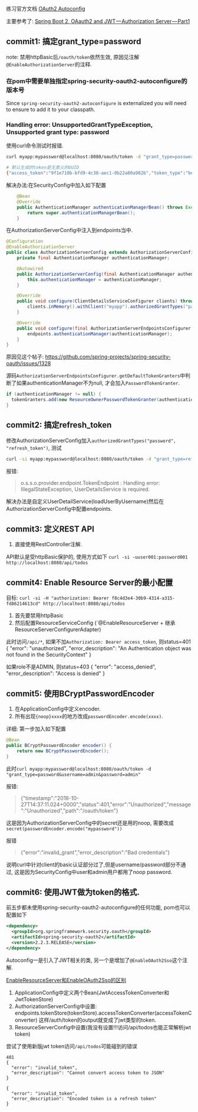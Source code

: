 

练习官方文档
[OAuth2 Autoconfig](https://docs.spring.io/spring-security-oauth2-boot/docs/2.0.6.RELEASE/reference/htmlsingle/)

主要参考了: [Spring Boot 2, OAauth2 and JWT — Authorization Server — Part1](https://medium.com/@justdpk/spring-boot-2-oaauth2-and-jwt-with-minimal-code-configuration-part1-146202bbdfb0)

## commit1: 搞定grant_type=password
note: 禁用httpBasic后`/oauth/token`依然生效, 原因见注解`@EnableAuthorizationServer`的注释.

### 在pom中需要单独指定spring-security-oauth2-autoconfigure的版本号
Since `spring-security-oauth2-autoconfigure` is externalized you will need to ensure to add it to your classpath.

### Handling error: UnsupportedGrantTypeException, Unsupported grant type: password
使用curl命令测试时报错.

```sh
curl myapp:mypassword@localhost:8080/oauth/token -d "grant_type=password&username=user001&password=password001"

# 默认生成的token是无意义的UUID
{"access_token":"9f1e710b-bfd9-4c38-aec1-0b22a80a982b","token_type":"bearer","expires_in":43199,"scope":"all"}
```

解决办法:在SecurityConfig中加入如下配置

```java
	@Bean
	@Override
	public AuthenticationManager authenticationManagerBean() throws Exception {
		return super.authenticationManagerBean();
	}
```

在AuthorizationServerConfig中注入到endpoints当中.

```java
@Configuration
@EnableAuthorizationServer
public class AuthorizationServerConfig extends AuthorizationServerConfigurerAdapter {
	private final AuthenticationManager authenticationManager;

	@Autowired
	public AuthorizationServerConfig(final AuthenticationManager authenticationManager) {
		this.authenticationManager = authenticationManager;
	}

	@Override
	public void configure(ClientDetailsServiceConfigurer clients) throws Exception {
		clients.inMemory().withClient("myapp").authorizedGrantTypes("password").secret("{noop}mypassword").scopes("all");
	}

	@Override
	public void configure(final AuthorizationServerEndpointsConfigurer endpoints) throws Exception {
		endpoints.authenticationManager(authenticationManager);
	}
}
```

原因见这个帖子: https://github.com/spring-projects/spring-security-oauth/issues/1328

源码`AuthorizationServerEndpointsConfigurer.getDefaultTokenGranters`中判断了如果authenticationManager不为null, 才会加入`PasswordTokenGranter`.

```java
if (authenticationManager != null) {
  tokenGranters.add(new ResourceOwnerPasswordTokenGranter(authenticationManager,...));
}
```

## commit2: 搞定refresh_token
修改AuthorizationServerConfig加入`authorizedGrantTypes("password", "refresh_token")`, 测试

```sh
curl -si myapp:mypassword@localhost:8080/oauth/token -d "grant_type=refresh_token&refresh_token=e7ec8488-ec50-4160-a12b-ef72ec5cc2bf"
```

报错:
> o.s.s.o.provider.endpoint.TokenEndpoint  : Handling error: IllegalStateException, UserDetailsService is required.

解决办法是自定义UserDetailService(loadUserByUsername)然后在AuthorizationServerConfig中配置endpoints.

## commit3: 定义REST API
1. 直接使用RestController注解.

API默认是受httpBasic保护的, 使用方式如下
`curl -si -uuser001:password001 http://localhost:8080/api/todos`

## commit4: Enable Resource Server的最小配置
目标: `curl -si -H "authorization: Bearer f8c4d3e4-30b9-4314-a315-fd86214613cd" http://localhost:8080/api/todos`

1. 首先要禁用httpBasic
2. 然后配置ResourceServiceConfig (`@EnableResourceServer + 继承ResourceServerConfigurerAdapter)

此时访问`/api/*`, 如果不加`Authorization: Bearer access_token`, 则status=401
	{
	  "error": "unauthorized",
	  "error_description": "An Authentication object was not found in the SecurityContext"
	}

如果role不是ADMIN, 则status=403
	{
	  "error": "access_denied",
	  "error_description": "Access is denied"
	}


## commit5: 使用BCryptPasswordEncoder
1. 在ApplicationConfig中定义encoder.
2. 所有出现`{noop}xxxx`的地方改成`passwordEncoder.encode(xxxx)`.

详细: 第一步加入如下配置

```java
@Bean
public BCryptPasswordEncoder encoder() {
    return new BCryptPasswordEncoder();
}
```

此时`curl myapp:mypassword@localhost:8080/oauth/token -d "grant_type=password&username=admin&password=admin"`

报错:
> {"timestamp":"2018-10-27T14:37:11.024+0000","status":401,"error":"Unauthorized","message":"Unauthorized","path":"/oauth/token"}

这是因为AuthorizationServerConfig中的secret还是用的noop, 需要改成`secret(passwordEncoder.encode("mypassword"))`

报错
> {"error":"invalid_grant","error_description":"Bad credentials"}

说明curl中针对client的basic认证部分过了,但是username/password部分不通过, 这是因为SecurityConfig中user和admin用户都用了noop password.

## commit6: 使用JWT做为token的格式.
前五步都未使用spring-security-oauth2-autoconfigure的任何功能, pom也可以配置如下

```xml
<dependency>
  <groupId>org.springframework.security.oauth</groupId>
  <artifactId>spring-security-oauth2</artifactId>
  <version>2.2.3.RELEASE</version>
</dependency>
```
Autoconfig一是引入了JWT相关的类, 另一个是增加了`@EnableOAuth2Sso`这个注解.

[EnableResourceServer和EnableOAuth2Sso的区别](https://stackoverflow.com/questions/42938782/spring-enableresourceserver-vs-enableoauth2sso)


1. ApplicationConfig中定义两个Bean(JwtAccessTokenConverter和JwtTokenStore)
2. AuthorizationServerConfig中设置: endpoints.tokenStore(tokenStore).accessTokenConverter(accessTokenConverter) 这样/auth/token的output就变成了jwt类型的token.
3. ResourceServerConfig中设置(我没有设置!!!访问/api/todos也能正常解析jwt token)

尝试了使用新版jwt token访问`/api/todos`可能碰到的错误

	401
	{
	  "error": "invalid_token",
	  "error_description": "Cannot convert access token to JSON"
	}
	
	{
	  "error": "invalid_token",
	  "error_description": "Encoded token is a refresh token"
	}

